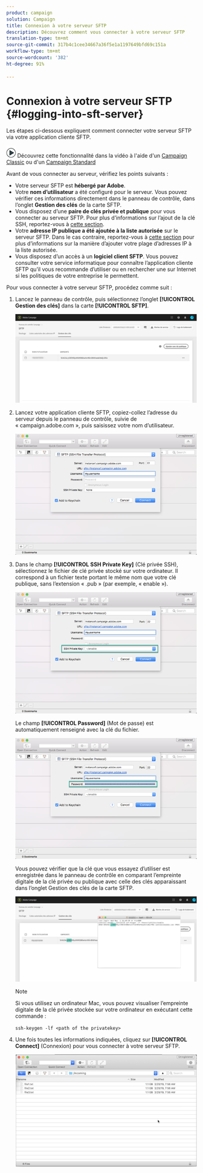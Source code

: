 ```yaml
---
product: campaign
solution: Campaign
title: Connexion à votre serveur SFTP
description: Découvrez comment vous connecter à votre serveur SFTP
translation-type: tm+mt
source-git-commit: 317b4c1cee34667a36f5e1a1197649bfd69c151a
workflow-type: tm+mt
source-wordcount: '382'
ht-degree: 91%

---
```



# Connexion à votre serveur SFTP {#logging-into-sft-server}

Les étapes ci-dessous expliquent comment connecter votre serveur SFTP via votre application cliente SFTP.

![](assets/do-not-localize/how-to-video.png) Découvrez cette fonctionnalité dans la vidéo à l&#39;aide d&#39;un [Campaign Classic](https://experienceleague.adobe.com/docs/campaign-classic-learn/control-panel/sftp-management/connect-to-sftp-server.html?lang=en#sftp-management) ou d&#39;un [Campaign Standard](https://experienceleague.adobe.com/docs/campaign-standard-learn/control-panel/sftp-management/connect-to-sftp-server.html?lang=en#sftp-management)

Avant de vous connecter au serveur, vérifiez les points suivants :

* Votre serveur SFTP est **hébergé par Adobe**.
* Votre **nom d’utilisateur** a été configuré pour le serveur. Vous pouvez vérifier ces informations directement dans le panneau de contrôle, dans l’onglet **Gestion des clés** de la carte SFTP.
* Vous disposez d’une **paire de clés privée et publique** pour vous connecter au serveur SFTP. Pour plus d’informations sur l’ajout de la clé SSH, reportez-vous à [cette section](../../sftp/using/key-management.md).
* Votre **adresse IP publique a été ajoutée à la liste autorisée** sur le serveur SFTP. Dans le cas contraire, reportez-vous à [cette section](../../sftp/using/ip-range-allow-listing.md) pour plus d’informations sur la manière d’ajouter votre plage d’adresses IP à la liste autorisée.
* Vous disposez d’un accès à un **logiciel client SFTP**. Vous pouvez consulter votre service informatique pour connaître l’application cliente SFTP qu’il vous recommande d’utiliser ou en rechercher une sur Internet si les politiques de votre entreprise le permettent.

Pour vous connecter à votre serveur SFTP, procédez comme suit :

1. Lancez le panneau de contrôle, puis sélectionnez l’onglet **[!UICONTROL Gestion des clés]** dans la carte **[!UICONTROL SFTP]**.

   ![](assets/sftp_card.png)

1. Lancez votre application cliente SFTP, copiez-collez l’adresse du serveur depuis le panneau de contrôle, suivie de « campaign.adobe.com », puis saisissez votre nom d’utilisateur.

   ![](assets/do-not-localize/connect1.png)

1. Dans le champ **[!UICONTROL SSH Private Key]** (Clé privée SSH), sélectionnez le fichier de clé privée stocké sur votre ordinateur. Il correspond à un fichier texte portant le même nom que votre clé publique, sans l’extension « .pub » (par exemple, « enable »).

   ![](assets/do-not-localize/connect2.png)

   Le champ **[!UICONTROL Password]** (Mot de passe) est automatiquement renseigné avec la clé du fichier.

   ![](assets/do-not-localize/connect3.png)

   Vous pouvez vérifier que la clé que vous essayez d’utiliser est enregistrée dans le panneau de contrôle en comparant l’empreinte digitale de la clé privée ou publique avec celle des clés apparaissant dans l’onglet Gestion des clés de la carte SFTP.

   ![](assets/fingerprint_compare.png)

   >[!NOTE]
   >
   >Si vous utilisez un ordinateur Mac, vous pouvez visualiser l’empreinte digitale de la clé privée stockée sur votre ordinateur en exécutant cette commande :
   >
   >`ssh-keygen -lf <path of the privatekey>`

1. Une fois toutes les informations indiquées, cliquez sur **[!UICONTROL Connect]** (Connexion) pour vous connecter à votre serveur SFTP.

   ![](assets/do-not-localize/sftpconnected.png)
